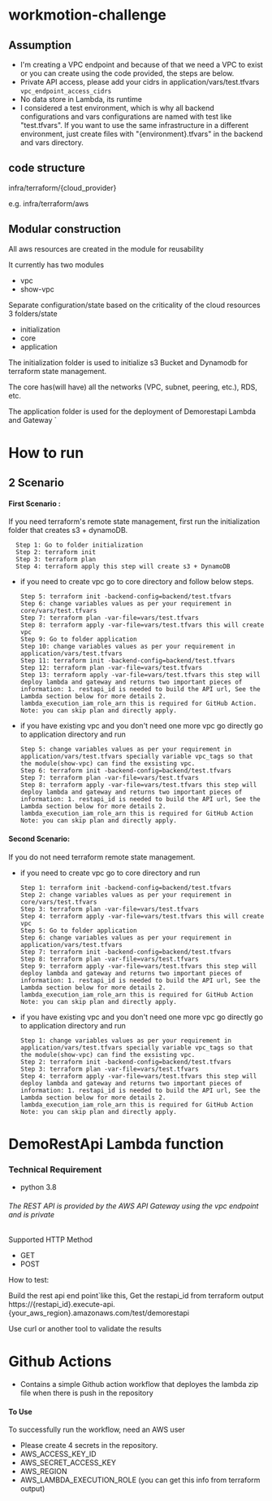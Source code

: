 # workmotion-challenge

## Assumption
- I'm creating a VPC endpoint and because of that we need a VPC to exist or you can create using the code provided, the steps are below.
- Private API access, please add your cidrs in application/vars/test.tfvars `vpc_endpoint_access_cidrs`
- No data store in Lambda, its runtime
- I considered a test environment, which is why all backend configurations and vars configurations are named with test like "test.tfvars". If you want to use the same infrastructure in a different environment, just create files with "{environment}.tfvars" in the backend and vars directory.


## code structure
infra/terraform/{cloud_provider}

e.g.
infra/terraform/aws

## Modular construction
All aws resources are created in the module for reusability

It currently has two modules
- vpc
- show-vpc

Separate configuration/state based on the criticality of the cloud resources
3 folders/state
- initialization
- core
- application

The initialization folder is used to initialize s3 Bucket and Dynamodb for terraform state management.


The core has(will have) all the networks (VPC, subnet, peering, etc.), RDS, etc.


The application folder is used for the deployment of Demorestapi Lambda and Gateway
`

# How to run
## 2 Scenario
#### First Scenario :
If you need terraform's remote state management, first run the initialization folder that creates s3 + dynamoDB.

      Step 1: Go to folder initialization
      Step 2: terraform init
      Step 3: terraform plan
      Step 4: terraform apply this step will create s3 + DynamoDB

- if you need to create vpc go to core directory and follow below steps.

      Step 5: terraform init -backend-config=backend/test.tfvars
      Step 6: change variables values as per your requirement in core/vars/test.tfvars
      Step 7: terraform plan -var-file=vars/test.tfvars
      Step 8: terraform apply -var-file=vars/test.tfvars this will create vpc
      Step 9: Go to folder application
      Step 10: change variables values as per your requirement in application/vars/test.tfvars
      Step 11: terraform init -backend-config=backend/test.tfvars
      Step 12: terraform plan -var-file=vars/test.tfvars
      Step 13: terraform apply -var-file=vars/test.tfvars this step will deploy lambda and gateway and returns two important pieces of information: 1. restapi_id is needed to build the API url, See the Lambda section below for more details 2. lambda_execution_iam_role_arn this is required for GitHub Action.
      Note: you can skip plan and directly apply.


- if you have existing vpc and you don't need one more vpc go directly go to application directory and run

      Step 5: change variables values as per your requirement in application/vars/test.tfvars specially variable vpc_tags so that the module(show-vpc) can find the exsisting vpc.
      Step 6: terraform init -backend-config=backend/test.tfvars
      Step 7: terraform plan -var-file=vars/test.tfvars
      Step 8: terraform apply -var-file=vars/test.tfvars this step will deploy lambda and gateway and returns two important pieces of information: 1. restapi_id is needed to build the API url, See the Lambda section below for more details 2. lambda_execution_iam_role_arn this is required for GitHub Action
      Note: you can skip plan and directly apply.


#### Second Scenario:
If you do not need terraform remote state management.

- if you need to create vpc go to core directory and run

      Step 1: terraform init -backend-config=backend/test.tfvars
      Step 2: change variables values as per your requirement in core/vars/test.tfvars
      Step 3: terraform plan -var-file=vars/test.tfvars
      Step 4: terraform apply -var-file=vars/test.tfvars this will create vpc
      Step 5: Go to folder application
      Step 6: change variables values as per your requirement in application/vars/test.tfvars
      Step 7: terraform init -backend-config=backend/test.tfvars
      Step 8: terraform plan -var-file=vars/test.tfvars
      Step 9: terraform apply -var-file=vars/test.tfvars this step will deploy lambda and gateway and returns two important pieces of information: 1. restapi_id is needed to build the API url, See the Lambda section below for more details 2. lambda_execution_iam_role_arn this is required for GitHub Action
      Note: you can skip plan and directly apply.


- if you have existing vpc and you don't need one more vpc go directly go to application directory and run

      Step 1: change variables values as per your requirement in application/vars/test.tfvars specially variable vpc_tags so that the module(show-vpc) can find the exsisting vpc.
      Step 2: terraform init -backend-config=backend/test.tfvars
      Step 3: terraform plan -var-file=vars/test.tfvars
      Step 4: terraform apply -var-file=vars/test.tfvars this step will deploy lambda and gateway and returns two important pieces of information: 1. restapi_id is needed to build the API url, See the Lambda section below for more details 2. lambda_execution_iam_role_arn this is required for GitHub Action
      Note: you can skip plan and directly apply.


# DemoRestApi Lambda function

### Technical Requirement
- python 3.8

###### The REST API is provided by the AWS API Gateway using the vpc endpoint and is private
Supported HTTP Method
- GET
- POST

How to test:

Build the rest api end point`like this,
Get the restapi_id from terraform output
https://{restapi_id}.execute-api.{your_aws_region}.amazonaws.com/test/demorestapi


Use curl or another tool to validate the results

# Github Actions
- Contains a simple Github action workflow that deployes the lambda zip file when there is push in the repository

#### To Use
To successfully run the workflow, need an AWS user
- Please create 4 secrets in the repository.
- AWS_ACCESS_KEY_ID
- AWS_SECRET_ACCESS_KEY
- AWS_REGION
- AWS_LAMBDA_EXECUTION_ROLE (you can get this info from terraform output)
